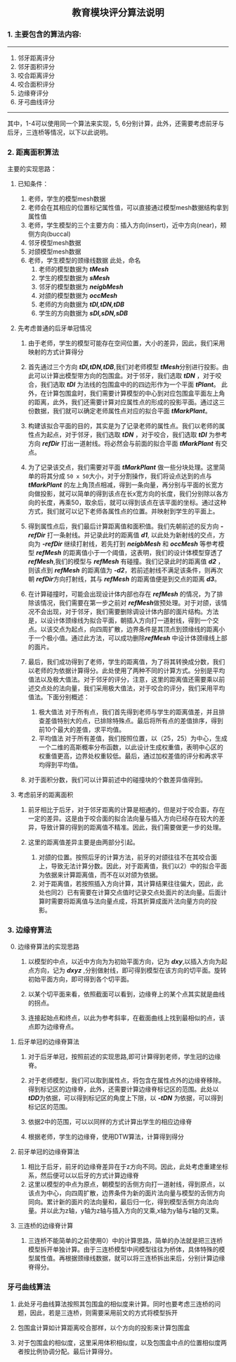 ## <center>教育模块评分算法说明

### 1. 主要包含的算法内容:

--------
1. 邻牙距离评分
2. 邻牙面积评分
3. 咬合距离评分
4. 咬合面积评分
5. 边缘脊评分
6. 牙弓曲线评分
-----

其中，1-4可以使用同一个算法来实现，5, 6分别计算，此外，还需要考虑前牙与后牙，三连桥等情况，以下以此说明。

### 2. 距离面积算法

主要的实现思路：

1. 已知条件：
    1. 老师，学生的模型mesh数据
    2. 老师会在其相应的位置标记属性值，可以直接通过模型mesh数据结构拿到属性值
    3. 老师，学生模型的三个主要方向：插入方向(insert)，近中方向(near)，颊侧方向(buccal)
    4. 邻牙模型mesh数据
    5. 对颌模型mesh数据
    6. 老师，学生模型的颈缘线数据
    此处，命名
        1. 老师的模型数据为 ***tMesh***
        2. 学生的模型数据为 ***sMesh***
        3. 邻牙的模型数据为 ***neigbMesh***
        4. 对颌的模型数据为 ***occMesh***
        5. 老师的方向数据为 ***tDI,tDN,tDB***
        5. 学生的方向数据为 ***sDI,sDN,sDB***

2. 先考虑普通的后牙单冠情况
    1. 由于老师，学生的模型可能存在空间位置，大小的差异，因此，我们采用映射的方式计算得分

    2. 首先通过三个方向 ***tDI,tDN,tDB***,我们对老师模型 ***tMesh***分别进行投影。由此可以计算出模型带方向的包围盒。对于邻牙，我们选取 ***tDN*** ，对于咬合，我们选取 ***tDI*** 为法线的包围盒中的的四边形作为一个平面 ***tPlant***。 此外，在计算包围盒时，我们需要计算模型的中心到对应包围盒平面左上角的距离，此外，我们还需要计算对应属性点的形成的投影平面。通过这三份数据，我们就可以确定老师属性点对应的拟合平面 ***tMarkPlant***。

    3. 构建该拟合平面的目的，其实是为了记录老师的属性点。我们以老师的属性点为起点，对于邻牙，我们选取 ***tDN*** ，对于咬合，我们选取 ***tDI*** 为参考方向 ***refDir*** 打出一道射线。将必然会与前面的拟合平面 ***tMarkPlant*** 有交点。

    4. 为了记录该交点，我们需要对平面 ***tMarkPlant*** 做一些分块处理。这里简单的将其分成 ``50 x 50``大小，对于分割操作，我们将设点达到的点与 ***tMarkPlant*** 的左上角顶点相减，得到一条向量，再分别与平面的长宽方向做投影，就可以简单的得到该点在长x宽方向的长度，我们分别除以各方向的长度，再乘50，取余后，就可以得到该点在该平面的坐标。通过这种方式，我们就可以记下老师各属性点的位置。并映射到学生的平面上。

    5. 得到属性点后，我们最后计算距离值和面积值。我们先朝前述的反方向 ***-refDir*** 打一条射线。并记录此时的距离值 ***d1***, 以此处为新射线的交点，方向为 ***-refDir*** 继续打射线，若先打到 ***neigbMesh*** 和 ***occMesh*** 等参考模型 ***refMesh*** 的距离值小于一个阈值，这表明，我们的设计体模型穿透了 ***refMesh***,我们的模型与 ***refMesh*** 有碰撞。我们记录此时的距离值 ***d2*** ，则该点到 ***refMesh*** 的距离值为 ***-d2***，若前述射线不满足该条件，则再次朝 ***refDir***方向打射线，其与 ***refMesh*** 的距离值便是到交点的距离 ***d3***。 
    
    6. 在计算碰撞时，可能会出现设计体内部也存在 ***refMesh*** 的情况，为了排除该情况，我们需要在第一步之前对 ***refMesh***做预处理。对于对颌，该情况不会出现，对于邻牙，我们需要删除调设计体内部的面片结构。方法是，以设计体颈缘线为拟合平面，朝插入方向打一道射线，得到一个交点。以该交点为起点，向四周扩散，边界条件是其顶点到颈缘线的距离小于一个极小值。通过此方法，可以成功删除***refMesh***  中设计体颈缘线上部的面片。

    7. 最后，我们成功得到了老师，学生的距离值，为了将其转换成分数，我们以老师的为依据计算得分。此处使用了两种不同的计算方式。分别是平均值法以及极大值法。对于邻牙的评分，注意，这里的距离值还需要乘以前述交点处的法向量，我们采用极大值法，对于咬合的评分，我们采用平均值法。下面分别概述：
        1. 极大值法
            对于所有点，我们首先得到老师与学生的距离值差，并且排查差值特别大的点，已排除特殊点。最后将所有点的差值排序，得到前10个最大的差值，求平均值。
        2. 平均值法
            对于所有差值，我们按照位置，以（25，25）为中心，生成一个二维的高斯概率分布函数，以此设计生成权重值，表明中心区的权重值更高，边界处权重较低。最后，通过加权差值的评分和再求平均得到平均值。
    8. 对于面积分数，我们可以计算前述中的碰撞块的个数差异值得到。


3. 考虑前牙的距离面积

    1. 前牙相比于后牙，对于邻牙距离的计算是相通的，但是对于咬合面，存在一定的差异。这是由于咬合面的拟合法向量与插入方向已经存在较大的差异，导致计算的得到的距离值不精准。因此，我们需要做更一步的处理。

    2. 这里的距离值差异主要是由两部分引起。
        1. 对颌的位置。按照后牙的计算方法，前牙的对颌往往不在其咬合面上，导致无法计算分数。因此，对于距离值，我们以2）中的拟合平面为依据来计算距离值，而不在以对颌为依据。
        2. 对于距离值，若按照插入方向计算，其计算结果往往偏大，因此，此处也同2）已有需要在计算交点值时记录交点处面片的法向量。后面计算时需要将距离值与法向量点成，将其折算成面片法向量方向的投影。

### 3. 边缘脊算法

0. 边缘脊算法的实现思路
    1. 以模型的中点，以近中方向为为初始平面方向，记为 ***dxy***,以插入方向为起点方向，记为 ***dxyz*** ,分别做射线，即可得到模型在该方向的切平面。旋转初始平面方向，即可得到各个切平面。

    2. 以某个切平面来看，依照截面可以看到，边缘脊上的某个点其实就是曲线的拐点。

    3. 连接起始点和终点，以此为参考斜率，在截面曲线上找到最相似的点，该点即为边缘脊点。

1. 后牙单冠的边缘脊算法
    1. 对于后牙单冠，按照前述的实现思路,即可计算得到老师，学生冠的边缘脊。

    2. 对于老师模型，我们可以取到属性点，将包含在属性点外的边缘脊移除。得到标记区的边缘脊，此外，还需要计算边缘脊标记区的范围。此处以 ***tDD***为依据，可以得到标记区的角度上下限，以 ***-tDN*** 为依据，可以得到标记区的范围。

    3. 依据2中的范围，可以以同样的方式计算出学生的相应边缘脊

    4. 根据老师，学生的边缘脊，使用DTW算法，计算得到得分

2. 前牙单冠的边缘脊算法
    1. 相比于后牙，前牙的边缘脊差异在于z方向不同。因此，此处考虑重建坐标系，然后便可以以后牙的方式计算边缘脊
    2. 这里以模型的中点为原点，朝模型的舌侧方向打一道射线，得到原点，以该点为中心，向四周扩散，边界条件为新的面片法向量与模型的舌侧方向同向。累计新的面片的法向量和，最后归一化，得到模型舌侧方向法向量。并以此为z轴，y轴为z轴与插入方向的叉乘,x轴为y轴与z轴的叉乘。

3. 三连桥的边缘脊计算
    1. 三连桥不能简单的之前使用0）中的计算思路，简单的办法就是把三连桥模型拆开单独计算。由于三连桥模型中间模型往往为桥体，具体特殊的模型属性值。再根据颈缘线数据，就可以将三连桥拆出来后，分别计算边缘脊得分。
    

### 牙弓曲线算法

1. 此处牙弓曲线算法按照其包围盒的相似度来计算。同时也要考虑三连桥的问题，因此，若是三连桥，则需要采用前文的方式将模型拆开

2. 包围盒计算如计算距离咬合那样，以个方向的投影来计算包围盒

3. 对于包围盒的相似度，这里采用体积相似度，以及包围盒中点的位置相似度两者按比例协调分配。最后计算得分。

